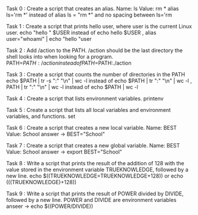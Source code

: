 Task 0 : Create a script that creates an alias.
    Name: ls
    Value: rm *
       alias Is='rm *' instead of alias ls = "rm *"  and no spacing between Is='rm 

Task 1 : Create a script that prints hello user, where user is the current Linux user.
          echo "hello " $USER instead of  echo hello $USER , alias user="whoami" | echo "hello "user

Task 2 : Add /action to the PATH. /action should be the last directory the shell looks into when looking for a program.
           PATH=$PATH:/action instead of PATH=$PATH:./action

Task 3 : Create a script that counts the number of directories in the PATH
	echo $PATH | tr -s ":" "\n" | wc -l  instead of  echo $PATH | tr ":" "\n" | wc -l , PATH | tr ":" "\n" | wc -l instead of    echo $PATH | wc -l 

Task 4 : Create a script that lists environment variables.
	printenv 

Task 5 : Create a script that lists all local variables and environment variables, and functions.
	set

Task 6 : Create a script that creates a new local variable.
    Name: BEST
    Value: School
 answer ->	BEST="School"

Task 7 : Create a script that creates a new global variable.
    Name: BEST
    Value: School
answer ->	export BEST="School"

Task 8 : Write a script that prints the result of the addition of 128 with the value stored in the environment variable TRUEKNOWLEDGE, followed by a new line.
	echo $((TRUEKNOWLEDGE=TRUEKNOWLEDGE+128))      or echo $((($TRUEKNOWLEDGE)+128))

Task 9 : Write a script that prints the result of POWER divided by DIVIDE, followed by a new line.
    POWER and DIVIDE are environment variables
anseer -> 	echo $((POWER/DIVIDE))
